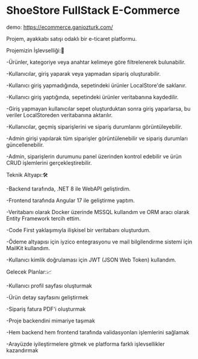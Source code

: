 # ShoeStore FullStack E-Commerce 

demo: https://ecommerce.ganiozturk.com/

Projem, ayakkabı satışı odaklı bir e-ticaret platformu.



Projemizin İşlevselliği:🌟

-Ürünler, kategoriye veya anahtar kelimeye göre filtrelenerek bulunabilir.

-Kullanıcılar, giriş yaparak veya yapmadan sipariş oluşturabilir.

-Kullanıcı giriş yapmadığında, sepetindeki ürünler LocalStore'de saklanır.

-Kullanıcı giriş yaptığında, sepetindeki ürünler veritabanına kaydedilir.

-Giriş yapmayan kullanıcılar sepet oluşturduktan sonra giriş yaparlarsa, bu veriler LocalStoreden veritabanına aktarılır.

-Kullanıcılar, geçmiş siparişlerini ve sipariş durumlarını görüntüleyebilir.

-Admin girişi yapılarak tüm siparişler görüntülenebilir ve sipariş durumları güncellenebilir.

-Admin, siparişlerin durumunu panel üzerinden kontrol edebilir ve ürün CRUD işlemlerini gerçekleştirebilir.



Teknik Altyapı:🛠️

-Backend tarafında, .NET 8 ile WebAPI geliştirdim.

-Frontend tarafında Angular 17 ile geliştirme yaptım.

-Veritabanı olarak Docker üzerinde MSSQL kullandım ve ORM aracı olarak Entity Framework tercih ettim.

-Code First yaklaşımıyla ilişkisel bir veritabanı oluşturdum.

-Ödeme altyapısı için iyzico entegrasyonu ve mail bilgilendirme sistemi için MailKit kullandım.

-Kullanıcı kimlik doğrulaması için JWT (JSON Web Token) kullandım.



Gelecek Planlar:📈

-Kullanıcı profil sayfası oluşturmak

-Ürün detay sayfasını geliştirmek

-Sipariş fatura PDF'i oluşturmak

-Proje backendini mimariye taşımak

-Hem backend hem frontend tarafında validasyonları işlemlerini sağlamak

-Arayüzde iyileştirmelere gitmek ve platforma farklı işlevsellikler kazandırmak
